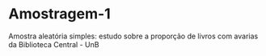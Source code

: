 # Amostragem-1
Amostra aleatória simples: estudo sobre a proporção de livros com avarias da Biblioteca Central - UnB
